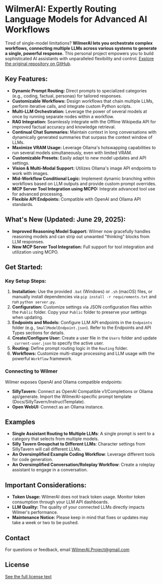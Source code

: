 # WilmerAI: Expertly Routing Language Models for Advanced AI Workflows

Tired of single-model limitations? **WilmerAI lets you orchestrate complex workflows, connecting multiple LLMs across various systems to generate a single, powerful response.** This personal project empowers you to build sophisticated AI assistants with unparalleled flexibility and control. [Explore the original repository on GitHub](https://github.com/SomeOddCodeGuy/WilmerAI).

## Key Features:

*   **Dynamic Prompt Routing:** Direct prompts to specialized categories (e.g., coding, factual, personas) for tailored responses.
*   **Customizable Workflows:** Design workflows that chain multiple LLMs, perform iterative calls, and integrate custom Python scripts.
*   **Multi-LLM Orchestration:** Leverage the power of several models at once by running separate nodes within a workflow.
*   **RAG Integration:** Seamlessly integrate with the Offline Wikipedia API for improved factual accuracy and knowledge retrieval.
*   **Continual Chat Summaries:** Maintain context in long conversations with dynamically generated summaries that surpass the context window of LLMs.
*   **Maximize VRAM Usage:** Leverage Ollama's hotswapping capabilities to run several models simultaneously, even with limited VRAM.
*   **Customizable Presets:** Easily adapt to new model updates and API settings.
*   **Vision & Multi-Modal Support:** Utilizes Ollama's image API endpoints to work with images.
*   **Mid-Workflow Conditional Logic:** Implement dynamic branching within workflows based on LLM outputs and provide custom prompt overrides.
*   **MCP Server Tool Integration using MCPO:** Integrate advanced tool use for advanced processing.
*   **Flexible API Endpoints:**  Compatible with OpenAI and Ollama API standards.

## What's New (Updated: June 29, 2025):

*   **Improved Reasoning Model Support:**  Wilmer now gracefully handles reasoning models and can strip out unwanted "thinking" blocks from LLM responses.
*   **New MCP Server Tool Integration:**  Full support for tool integration and utilization using MCPO.

## Get Started:

### Key Setup Steps:

1.  **Installation:** Use the provided `.bat` (Windows) or `.sh` (macOS) files, or manually install dependencies via `pip install -r requirements.txt` and run `python server.py`.
2.  **Configuration:** Customize settings via JSON configuration files within the `Public` folder.  Copy your `Public` folder to preserve your settings when updating.
3.  **Endpoints and Models:** Configure LLM API endpoints in the `Endpoints` folder (e.g., `SmallModelEndpoint.json`).  Refer to the Endpoints and API Types sections for details.
4.  **Create/Configure User:** Create a user file in the `Users` folder and update `_current-user.json` to specify the active user.
5.  **Routing:** Define prompt routing logic in the `Routing` folder.
6.  **Workflows:**  Customize multi-stage processing and LLM usage with the powerful `Workflow` framework.

### Connecting to Wilmer

Wilmer exposes OpenAI and Ollama compatible endpoints:

*   **SillyTavern:** Connect as OpenAI Compatible v1/Completions or Ollama api/generate.  Import the WilmerAI-specific prompt template (Docs/SillyTavern/InstructTemplate).
*   **Open WebUI:** Connect as an Ollama instance.

## Examples

*   **Single Assistant Routing to Multiple LLMs**:  A single prompt is sent to a category that selects from multiple models.
*   **Silly Tavern Groupchat to Different LLMs**:  Character settings from SillyTavern will call different LLMs.
*   **An Oversimplified Example Coding Workflow**:  Leverage different tools for code generation.
*   **An Oversimplified Conversation/Roleplay Workflow**:  Create a roleplay assistant to engage in a conversation.

## Important Considerations:

*   **Token Usage:** WilmerAI does not track token usage. Monitor token consumption through your LLM API dashboards.
*   **LLM Quality:**  The quality of your connected LLMs directly impacts Wilmer's performance.
*   **Maintenance Notice:** Please keep in mind that fixes or updates may take a week or two to be pushed.

## Contact

For questions or feedback, email WilmerAI.Project@gmail.com

## License

[See the full license text](LICENSE.txt)